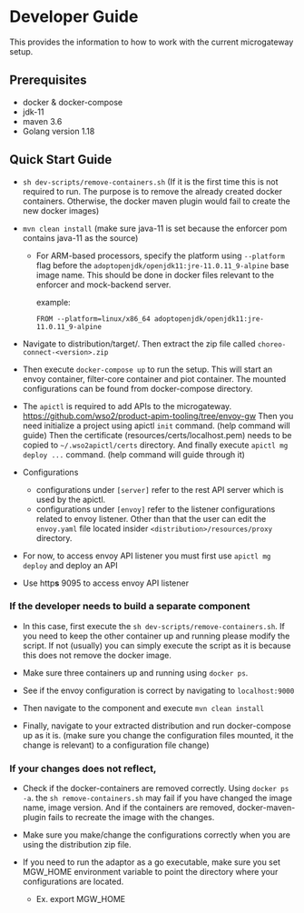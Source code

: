 # Developer Guide

This provides the information to how to work with the current microgateway setup.

## Prerequisites

- docker & docker-compose
- jdk-11
- maven 3.6
- Golang version 1.18

## Quick Start Guide

- `sh dev-scripts/remove-containers.sh` (If it is the first time this is not required to run.
The purpose is to remove the already created docker containers. Otherwise, the docker 
maven plugin would fail to create the new docker images)

- `mvn clean install` (make sure java-11 is set because the enforcer pom contains
 java-11 as the source)
  - For ARM-based processors, specify the platform using `--platform` flag before the 
  `adoptopenjdk/openjdk11:jre-11.0.11_9-alpine` base image name. This should be done in
  docker files relevant to the enforcer and mock-backend server.
  
    example:
  
    `FROM --platform=linux/x86_64 adoptopenjdk/openjdk11:jre-11.0.11_9-alpine`
 
- Navigate to distribution/target/.
 Then extract the zip file called `choreo-connect-<version>.zip`
 
 - Then execute `docker-compose up` to run the setup. This will start an envoy container,
 filter-core container and piot container. The mounted configurations can be found from
 docker-compose directory.
 
 - The `apictl` is required to add APIs to the microgateway. https://github.com/wso2/product-apim-tooling/tree/envoy-gw
 Then you need initialize a project using apictl `init` command. (help command will guide)
 Then the certificate (resources/certs/localhost.pem) needs to be copied to `~/.wso2apictl/certs` 
 directory. And finally execute `apictl mg deploy ...` command. (help command will guide through it)
 
 - Configurations
    - configurations under `[server]` refer to the rest API server which is used by
    the apictl.
    - configurations under `[envoy]` refer to the listener configurations related to envoy listener.
    Other than that the user can edit the `envoy.yaml` file located insider `<distribution>/resources/proxy`
    directory.
 - For now, to access envoy API listener you must first use `apictl mg deploy` and deploy an API
 - Use http**s** 9095 to access envoy API listener
 
 ### If the developer needs to build a separate component
 
 - In this case, first execute the `sh dev-scripts/remove-containers.sh`. If you need to keep the
 other container up and running please modify the script. If not (usually) you can simply
 execute the script as it is because this does not remove the docker image.
 
 - Make sure three containers up and running using `docker ps`.
 
 - See if the envoy configuration is correct by navigating to `localhost:9000`
 
 - Then navigate to the component and execute `mvn clean install`
 
 - Finally, navigate to your extracted distribution and run docker-compose up as it is.
 (make sure you change the configuration files mounted, it the change is relevant)
 to a configuration file change)
 
 ### If your changes does not reflect,
 
 - Check if the docker-containers are removed correctly. Using `docker ps -a`. 
 the `sh remove-containers.sh` may fail if you have changed the image name, image version.
 And if the containers are removed, docker-maven-plugin fails to recreate the image with the changes.
 
 - Make sure you make/change the configurations correctly when you are using the distribution
 zip file.
 
 - If you need to run the adaptor as a go executable, make sure you set MGW_HOME environment
 variable to point the directory where your configurations are located.
    - Ex. export MGW_HOME
